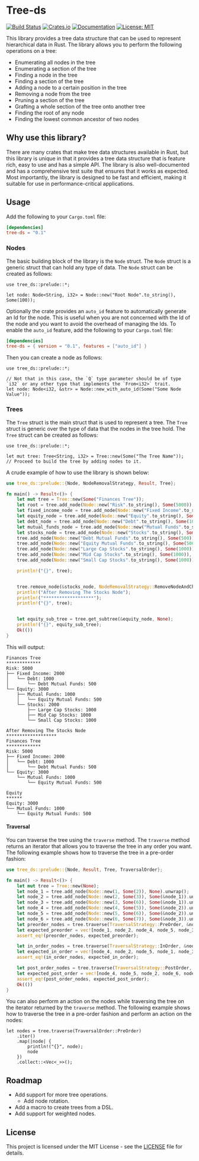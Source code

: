 # Tree-ds

[![Build Status](https://github.com/clementwanjau/tree-ds/actions/workflows/build.yaml/badge.svg)](https://github.com/clementwanjau/tree-ds/actions/workflows/build.yaml)
[![Crates.io](https://img.shields.io/crates/v/tree-ds.svg)](https://crates.io/crates/tree-ds)
[![Documentation](https://docs.rs/tree-ds/badge.svg)](https://docs.rs/tree-ds)
[![License: MIT](https://img.shields.io/badge/License-MIT-yellow.svg)](https://opensource.org/licenses/MIT)

This library provides a tree data structure that can be used to represent
hierarchical data in Rust. The library
allows you to perform the following operations on a tree:

- Enumerating all nodes in the tree
- Enumerating a section of the tree
- Finding a node in the tree
- Finding a section of the tree
- Adding a node to a certain position in the tree
- Removing a node from the tree
- Pruning a section of the tree
- Grafting a whole section of the tree onto another tree
- Finding the root of any node
- Finding the lowest common ancestor of two nodes

## Why use this library?

There are many crates that make tree data structures available in Rust, but
this library is unique in that it provides a tree data structure that is
feature rich, easy to use and has a simple API. The library is also
well-documented and has a comprehensive test suite that ensures that it works
as expected. Most importantly, the library is designed to be fast and
efficient, making it suitable for use in performance-critical applications.

## Usage

Add the following to your `Cargo.toml` file:

```toml copy
[dependencies]
tree-ds = "0.1"
```

### Nodes

The basic building block of the library is the `Node` struct. The `Node` struct
is a generic struct that can hold any type of data. The `Node` struct can be created
as follows:

```rust,ignore
use tree_ds::prelude::*;

let node: Node<String, i32> = Node::new("Root Node".to_string(), Some(100));
``` 

Optionally the crate provides an `auto_id` feature to automatically generate an Id
for the node. This is useful when you are not concerned with the Id of the node and
you want to avoid the overhead of managing the Ids. To enable the `auto_id`
feature, add the following to your `Cargo.toml` file:

```toml copy
[dependencies]
tree-ds = { version = "0.1", features = ["auto_id"] }
```

Then you can create a node as follows:

```rust,ignore
use tree_ds::prelude::*;

// Not that in this case, the `Q` type parameter should be of type `i32` or any other type that implements the `From<i32>` trait.
let node: Node<i32, &str> = Node::new_with_auto_id(Some("Some Node Value"));
```

### Trees

The `Tree` struct is the main struct that is used to represent a tree. The `Tree`
struct is generic over the type of data that the nodes in the tree hold. The `Tree`
struct can be created as follows:

```rust,ignore
use tree_ds::prelude::*;

let mut tree: Tree<String, i32> = Tree::new(Some("The Tree Name"));
// Proceed to build the tree by adding nodes to it.
```

A crude example of how to use the library is shown below:

```rust
use tree_ds::prelude::{Node, NodeRemovalStrategy, Result, Tree};

fn main() -> Result<()> {
	let mut tree = Tree::new(Some("Finances Tree"));
	let root = tree.add_node(Node::new("Risk".to_string(), Some(5000)), None)?;
	let fixed_income_node = tree.add_node(Node::new("Fixed Income".to_string(), Some(2000)), Some(&root))?;
	let equity_node = tree.add_node(Node::new("Equity".to_string(), Some(3000)), Some(&root))?;
	let debt_node = tree.add_node(Node::new("Debt".to_string(), Some(1000)), Some(&fixed_income_node))?;
	let mutual_funds_node = tree.add_node(Node::new("Mutual Funds".to_string(), Some(1000)), Some(&equity_node))?;
	let stocks_node = tree.add_node(Node::new("Stocks".to_string(), Some(2000)), Some(&equity_node))?;
	tree.add_node(Node::new("Debt Mutual Funds".to_string(), Some(500)), Some(&debt_node))?;
	tree.add_node(Node::new("Equity Mutual Funds".to_string(), Some(500)), Some(&mutual_funds_node))?;
	tree.add_node(Node::new("Large Cap Stocks".to_string(), Some(1000)), Some(&stocks_node))?;
	tree.add_node(Node::new("Mid Cap Stocks".to_string(), Some(1000)), Some(&stocks_node))?;
	tree.add_node(Node::new("Small Cap Stocks".to_string(), Some(1000)), Some(&stocks_node))?;

	println!("{}", tree);


	tree.remove_node(&stocks_node, NodeRemovalStrategy::RemoveNodeAndChildren);
	println!("After Removing The Stocks Node");
	println!("*******************");
	println!("{}", tree);


	let equity_sub_tree = tree.get_subtree(&equity_node, None);
	println!("{}", equity_sub_tree);
	Ok(())
}

```

This will output:

```
Finances Tree
*************
Risk: 5000
├── Fixed Income: 2000
│   └── Debt: 1000
│       └── Debt Mutual Funds: 500
└── Equity: 3000
    ├── Mutual Funds: 1000
    │   └── Equity Mutual Funds: 500
    └── Stocks: 2000
        ├── Large Cap Stocks: 1000
        ├── Mid Cap Stocks: 1000
        └── Small Cap Stocks: 1000

After Removing The Stocks Node
*******************
Finances Tree
*************
Risk: 5000
├── Fixed Income: 2000
│   └── Debt: 1000
│       └── Debt Mutual Funds: 500
└── Equity: 3000
    └── Mutual Funds: 1000
        └── Equity Mutual Funds: 500

Equity
******
Equity: 3000
└── Mutual Funds: 1000
    └── Equity Mutual Funds: 500
```

#### Traversal

You can traverse the tree using the `traverse` method. The `traverse` method
returns an iterator that allows you to traverse the tree in any order you want.
The following example shows how to traverse the tree in a pre-order fashion:

```rust
use tree_ds::prelude::{Node, Result, Tree, TraversalOrder};

fn main() -> Result<()> {
	let mut tree = Tree::new(None);
	let node_1 = tree.add_node(Node::new(1, Some(2)), None).unwrap();
	let node_2 = tree.add_node(Node::new(2, Some(3)), Some(&node_1)).unwrap();
	let node_3 = tree.add_node(Node::new(3, Some(6)), Some(&node_1)).unwrap();
	let node_4 = tree.add_node(Node::new(4, Some(5)), Some(&node_2)).unwrap();
	let node_5 = tree.add_node(Node::new(5, Some(6)), Some(&node_2)).unwrap();
	let node_6 = tree.add_node(Node::new(6, Some(7)), Some(&node_3)).unwrap();
	let preorder_nodes = tree.traverse(TraversalStrategy::PreOrder, &node_1);
	let expected_preorder = vec![node_1, node_2, node_4, node_5, node_3, node_6];
	assert_eq!(preorder_nodes, expected_preorder);

	let in_order_nodes = tree.traverse(TraversalStrategy::InOrder, &node_1);
	let expected_in_order = vec![node_4, node_2, node_5, node_1, node_3, node_6];
	assert_eq!(in_order_nodes, expected_in_order);

	let post_order_nodes = tree.traverse(TraversalStrategy::PostOrder, &node_1);
	let expected_post_order = vec![node_4, node_5, node_2, node_6, node_3, node_1];
	assert_eq!(post_order_nodes, expected_post_order);
	Ok(())
}
```

You can also perform an action on the nodes while traversing the tree on the iterator returned by the `traverse` method.
The following example shows how to traverse the tree in a pre-order fashion and perform an action on the nodes:

```rust,ignore
let nodes = tree.traverse(TraversalOrder::PreOrder)
    .iter()
    .map(|node| {
        println!("{}", node);
        node
    })
    .collect::<Vec<_>>();
```

## Roadmap

- Add support for more tree operations.
    - Add node rotation.
- Add a macro to create trees from a DSL.
- Add support for weighted nodes.

## License

This project is licensed under the MIT License - see the [LICENSE](LICENSE) file for details.
